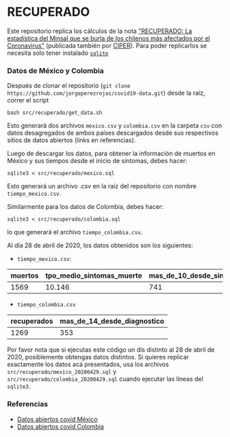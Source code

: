 # RECUPERADO

Este repositorio replica los cálculos de la nota ["RECUPERADO: La estadística del Minsal que se burla de los chilenos más afectados por el Coronavirus"](https://users.dcc.uchile.cl/~jperez/covid/recuperado.html) (publicada también por [CIPER](https://ciperchile.cl/2020/04/30/academico-acusa-que-estadistica-del-minsal-considera-recuperados-a-personas-que-estan-en-riesgo-de-morir/)). Para poder replicarlos se necesita solo tener instalado [`sqlite`](https://sqlite.org/index.html)

### Datos de México y Colombia

Después de clonar el repositorio (`git clone https://github.com/jorgeperezrojas/covid19-data.git`) desde la raíz, correr el script 

```
bash src/recuperado/get_data.sh
```

Esto generará dos archivos `mexico.csv` y `colombia.csv` en la carpeta `csv` con datos desagregados de ambos países descargados desde sus respectivos sitios de datos abiertos (links en referencias).

Luego de descargar los datos, para obtener la información de muertos en México y sus tiempos desde el inicio de síntomas, debes hacer:
```
sqlite3 < src/recuperado/mexico.sql
```
Esto generará un archivo .csv en la raíz del repositorio con nombre `tiempo_mexico.csv`. 

Similarmente para los datos de Colombia, debes hacer:
```
sqlite3 < src/recuperado/colombia.sql
```
lo que generará el archivo `tiempo_colombia.csv`.

Al día 28 de abril de 2020, los datos obtenidos son los siguientes:

* `tiempo_mexico.csv`:

|muertos|tpo_medio_sintomas_muerte|mas_de_10_desde_sintomas|mas_de_14_desde_sintomas|
|-------|--------|-------|-------|
|1569|10.146|741|383|

* `tiempo_colombia.csv`

|recuperados|mas_de_14_desde_diagnostico|
|-----|-----|
|1269|353|

Por favor nota que si ejecutas este código un dís distinto al 28 de abril de 2020, posiblemente obtengas datos distintos. Si quieres replicar exactamente los datos acá presentados, usa los archivos
`src/recuperado/mexico_20200429.sql` y `src/recuperado/colombia_20200429.sql` cuando ejecutar las líneas del `sqlite3`.


### Referencias

* [Datos abiertos covid México](https://datos.gob.mx/busca/dataset/informacion-referente-a-casos-covid-19-en-mexico)
* [Datos abiertos covid Colombia](https://www.datos.gov.co/Salud-y-Protecci-n-Social/Casos-positivos-de-COVID-19-en-Colombia/gt2j-8ykr/data)


